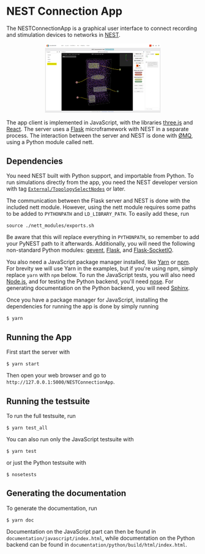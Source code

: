 # NEST Connection App

The NESTConnectionApp is a graphical user interface to connect recording and stimulation devices to networks in [NEST](http://www.nest-simulator.org).

<p align="center">
  <img src="documentation/figures/3D_example.png" width=60%>
</p>

The app client is implemented in JavaScript, with the libraries [three.js](https://threejs.org/) and [React](https://facebook.github.io/react/). The server uses a [Flask](http://flask.pocoo.org/) microframework with NEST in a separate process. The interaction between the server and NEST is done with [ØMQ](http://zeromq.org/), using a Python module called nett.

## Dependencies

You need NEST built with Python support, and importable from Python. To run simulations directly from the app, you need the NEST developer version with tag [`External/TopologySelectNodes`](https://github.com/nest/nest-simulator/tree/External/TopologySelectNodes) or later.

The communication between the Flask server and NEST is done with the included nett module. However, using the nett module requires some paths to be added to ```PYTHONPATH``` and ```LD_LIBRARY_PATH```. To easily add these, run

```
source ./nett_modules/exports.sh
```

Be aware that this will replace everything in ```PYTHONPATH```, so remember to add your PyNEST path to it afterwards. Additionally, you will need the following non-standard Python modules: [gevent](http://www.gevent.org/), [Flask](http://flask.pocoo.org/), and [Flask-SocketIO](https://flask-socketio.readthedocs.io/en/latest/).

You also need a JavaScript package manager installed, like [Yarn](https://yarnpkg.com) or [npm](https://www.npmjs.com/). For brevity we will use Yarn in the examples, but if you're using npm, simply replace ```yarn``` with ```npm``` below. To run the JavaScript tests, you will also need [Node.js](https://nodejs.org/en/), and for testing the Python backend, you'll need [nose](http://nose.readthedocs.io/en/latest/). For generating documentation on the Python backend, you will need [Sphinx](http://www.sphinx-doc.org/en/stable/index.html).

Once you have a package manager for JavaScript, installing the dependencies for running the app is done by simply running

```
$ yarn
```

## Running the App

First start the server with

```
$ yarn start
```

Then open your web browser and go to `http://127.0.0.1:5000/NESTConnectionApp`.


## Running the testsuite

To run the full testsuite, run

```
$ yarn test_all
```

You can also run only the JavaScript testsuite with

```
$ yarn test
```

or just the Python testsuite with

```
$ nosetests
```

## Generating the documentation

To generate the documentation, run

```
$ yarn doc
```

Documentation on the JavaScript part can then be found in `documentation/javascript/index.html`, while documentation on the Python backend can be found in `documentation/python/build/html/index.html`.
